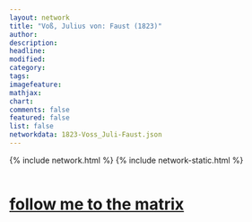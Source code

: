 ```yaml
---
layout: network
title: "Voß, Julius von: Faust (1823)"
author:
description:
headline:
modified:
category:
tags: 
imagefeature: 
mathjax: 
chart: 
comments: false
featured: false
list: false
networkdata: 1823-Voss_Juli-Faust.json
---
```

{% include network.html %}
{% include network-static.html %}
<div class="row">
  <div class="small-5 small-centered columns"><a href="/matrix258"><h1>follow me to the matrix</h1></a>
</div>
</div>

